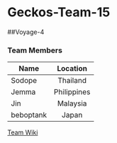 # Geckos-Team-15
##Voyage-4


### Team Members
| Name          | Location      |
| ------------- |:-------------:|
| Sodope        | Thailand      |
| Jemma         | Philippines   |
| Jin           | Malaysia      |
| beboptank     | Japan         |

[Team Wiki](https://github.com/chingu-voyage4/Geckos-Team-15/wiki)